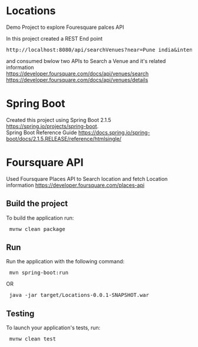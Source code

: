 # Locations
Demo Project to explore Fouresquare palces API

In this project created a REST End point </br>
<pre>http://localhost:8080/api/searchVenues?near=Pune india&intent=browse&radius=10000&limit=10&query=KFC</pre>
and consumed bwlow two APIs to Search a Venue and it's related information<br/>
https://developer.foursquare.com/docs/api/venues/search </br>
https://developer.foursquare.com/docs/api/venues/details

# Spring Boot
Created this project using Spring Boot 2.1.5 https://spring.io/projects/spring-boot. </br>
Spring Boot Reference Guide https://docs.spring.io/spring-boot/docs/2.1.5.RELEASE/reference/htmlsingle/

# Foursquare API
Used Foursquare Places API to Search location and fetch Location information
https://developer.foursquare.com/places-api

## Build the project
To build the application run:
<pre> mvnw clean package </pre>

## Run
Run the application with the following command:
<pre> mvn spring-boot:run </pre>  OR 
<pre> java -jar target/Locations-0.0.1-SNAPSHOT.war </pre> 
## Testing
To launch your application's tests, run:
<pre> mvnw clean test </pre>
